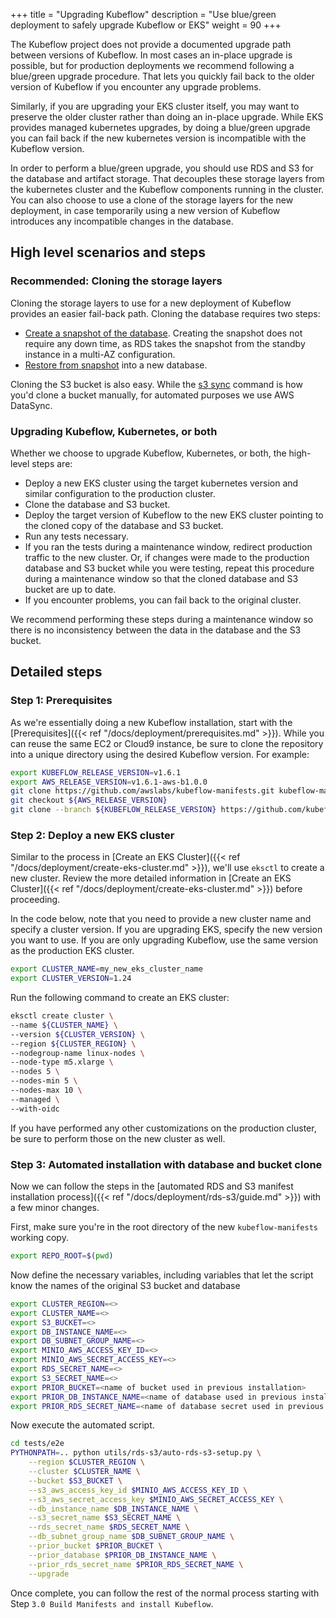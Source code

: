 +++
title = "Upgrading Kubeflow"
description = "Use blue/green deployment to safely upgrade Kubeflow or EKS"
weight = 90
+++

The Kubeflow project does not provide a documented upgrade path between versions of Kubeflow. In most cases an in-place upgrade is possible, but for production deployments we recommend following a blue/green upgrade procedure. That lets you quickly fail back to the older version of Kubeflow if you encounter any upgrade problems.

Similarly, if you are upgrading your EKS cluster itself, you may want to preserve the older cluster rather than doing an in-place upgrade. While EKS provides managed kubernetes upgrades, by doing a blue/green upgrade you can fail back if the new kubernetes version is incompatible with the Kubeflow version.

In order to perform a blue/green upgrade, you should use RDS and S3 for the database and artifact storage. That decouples these storage layers from the kubernetes cluster and the Kubeflow components running in the cluster. You can also choose to use a clone of the storage layers for the new deployment, in case temporarily using a new version of Kubeflow introduces any incompatible changes in the database.

## High level scenarios and steps

### Recommended: Cloning the storage layers

Cloning the storage layers to use for a new deployment of Kubeflow provides an easier fail-back path. Cloning the database requires two steps:

* [Create a snapshot of the database](https://docs.aws.amazon.com/AmazonRDS/latest/UserGuide/USER_CreateSnapshot.html). Creating the snapshot does not require any down time, as RDS takes the snapshot from the standby instance in a multi-AZ configuration.
* [Restore from snapshot](https://docs.aws.amazon.com/AmazonRDS/latest/UserGuide/USER_RestoreFromSnapshot.html) into a new database.

Cloning the S3 bucket is also easy. While the [s3 sync](https://docs.aws.amazon.com/cli/latest/reference/s3/sync.html) command is how you'd clone a bucket manually, for automated purposes we use AWS DataSync. 

### Upgrading Kubeflow, Kubernetes, or both

Whether we choose to upgrade Kubeflow, Kubernetes, or both, the high-level steps are:

* Deploy a new EKS cluster using the target kubernetes version and similar configuration to the production cluster.
* Clone the database and S3 bucket.
* Deploy the target version of Kubeflow to the new EKS cluster pointing to the cloned copy of the database and S3 bucket.
* Run any tests necessary.
* If you ran the tests during a maintenance window, redirect production traffic to the new cluster. Or, if changes were made to the production database and S3 bucket while you were testing, repeat this procedure during a maintenance window so that the cloned database and S3 bucket are up to date.
* If you encounter problems, you can fail back to the original cluster.

We recommend performing these steps during a maintenance window so there is no inconsistency between the data in the database and the S3 bucket.

## Detailed steps

### Step 1: Prerequisites

As we're essentially doing a new Kubeflow installation, start with the [Prerequisites]({{< ref "/docs/deployment/prerequisites.md" >}}). While you can reuse the same EC2 or Cloud9 instance, be sure to clone the repository into a unique directory using the desired Kubeflow version. For example:

```bash
export KUBEFLOW_RELEASE_VERSION=v1.6.1
export AWS_RELEASE_VERSION=v1.6.1-aws-b1.0.0
git clone https://github.com/awslabs/kubeflow-manifests.git kubeflow-manifests-v161 && cd kubeflow-manifests-v161
git checkout ${AWS_RELEASE_VERSION}
git clone --branch ${KUBEFLOW_RELEASE_VERSION} https://github.com/kubeflow/manifests.git upstream

```

### Step 2: Deploy a new EKS cluster

Similar to the process in [Create an EKS Cluster]({{< ref "/docs/deployment/create-eks-cluster.md" >}}), we'll use `eksctl` to create a new cluster. Review the more detailed information in [Create an EKS Cluster]({{< ref "/docs/deployment/create-eks-cluster.md" >}}) before proceeding.

In the code below, note that you need to provide a new cluster name and specify a cluster version. If you are upgrading EKS, specify the new version you want to use. If you are only upgrading Kubeflow, use the same version as the production EKS cluster. 

```bash
export CLUSTER_NAME=my_new_eks_cluster_name
export CLUSTER_VERSION=1.24
```

Run the following command to create an EKS cluster:
```bash
eksctl create cluster \
--name ${CLUSTER_NAME} \
--version ${CLUSTER_VERSION} \
--region ${CLUSTER_REGION} \
--nodegroup-name linux-nodes \
--node-type m5.xlarge \
--nodes 5 \
--nodes-min 5 \
--nodes-max 10 \
--managed \
--with-oidc
```

If you have performed any other customizations on the production cluster, be sure to perform those on the new cluster as well.

### Step 3: Automated installation with database and bucket clone

Now we can follow the steps in the [automated RDS and S3 manifest installation process]({{< ref "/docs/deployment/rds-s3/guide.md" >}}) with a few minor changes.

First, make sure you're in the root directory of the new `kubeflow-manifests` working copy.

```bash
export REPO_ROOT=$(pwd)
```

Now define the necessary variables, including variables that let the script know the names of the original S3 bucket and database

```bash
export CLUSTER_REGION=<>
export CLUSTER_NAME=<>
export S3_BUCKET=<>
export DB_INSTANCE_NAME=<>
export DB_SUBNET_GROUP_NAME=<>
export MINIO_AWS_ACCESS_KEY_ID=<>
export MINIO_AWS_SECRET_ACCESS_KEY=<>
export RDS_SECRET_NAME=<>
export S3_SECRET_NAME=<>
export PRIOR_BUCKET=<name of bucket used in previous installation>
export PRIOR_DB_INSTANCE_NAME=<name of database used in previous installation>
export PRIOR_RDS_SECRET_NAME=<name of database secret used in previous installation>
```

Now execute the automated script.

```bash
cd tests/e2e
PYTHONPATH=.. python utils/rds-s3/auto-rds-s3-setup.py \
    --region $CLUSTER_REGION \
    --cluster $CLUSTER_NAME \
    --bucket $S3_BUCKET \
    --s3_aws_access_key_id $MINIO_AWS_ACCESS_KEY_ID \
    --s3_aws_secret_access_key $MINIO_AWS_SECRET_ACCESS_KEY \
    --db_instance_name $DB_INSTANCE_NAME \
    --s3_secret_name $S3_SECRET_NAME \
    --rds_secret_name $RDS_SECRET_NAME \
    --db_subnet_group_name $DB_SUBNET_GROUP_NAME \
    --prior_bucket $PRIOR_BUCKET \
    --prior_database $PRIOR_DB_INSTANCE_NAME \
    --prior_rds_secret_name $PRIOR_RDS_SECRET_NAME \
    --upgrade
```

Once complete, you can follow the rest of the normal process starting with Step `3.0 Build Manifests and install Kubeflow`.